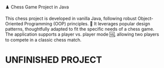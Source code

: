 ♟️ Chess Game Project in Java

This chess project is developed in vanilla Java, following robust Object-Oriented Programming (OOP) principles. 🎯
It leverages popular design patterns, thoughtfully adapted to fit the specific needs of a chess game. 
The application supports a player vs. player mode 🆚, allowing two players to compete in a classic chess match.

# UNFINISHED PROJECT #
